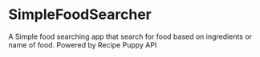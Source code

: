 # SimpleFoodSearcher
A Simple food searching app that search for food based on ingredients or name of food. Powered by Recipe Puppy API

